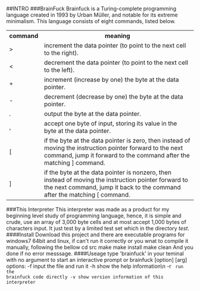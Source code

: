 ##INTRO
###BrainFuck
Brainfuck is a Turing-complete programming language created in 1993 by Urban Müller, and notable for its extreme minimalism. This language consists of eight commands, listed below.

<table>
	<tr><th>command</th><th>meaning</th></tr>
	<tr><td>></td>
		<td>increment the data pointer (to point to the next cell to the right).</td>
	</tr>
	<tr><td><</td>
		<td>decrement the data pointer (to point to the next cell to the left).</td>
	</tr>
	<tr><td>+</td>
		<td>increment (increase by one) the byte at the data pointer.</td>
	</tr>
	<tr><td>-</td>
		<td>decrement (decrease by one) the byte at the data pointer.</td>
	</tr>
	<tr><td>.</td>
		<td>output the byte at the data pointer.</td>
	</tr>
	<tr><td>,</td>
		<td>accept one byte of input, storing its value in the byte at the data pointer.</td>
	<tr><td>[</td>
		<td>if the byte at the data pointer is zero, then instead of moving the instruction pointer forward to the next command, jump it forward to the command after the matching ] command.</td>
	</tr>
	<tr><td>]</td>
		<td>if the byte at the data pointer is nonzero, then instead of moving the instruction pointer forward to the next command, jump it back to the command after the matching [ command.</td>
	</tr>
</table>

###This Interpreter
This interpreter was made as a product for my beginning level study of programming language, hence, it is simple and crude, use an array of 3,000 byte cells and at most accept 1,000 bytes of characters input. It just test by a limited test set which in the directory *test*. 
####Install
Download this project and there are executable programs for windows7 64bit and linux, if can't run it correctly or you wnat to compile it manually, following the bellow
	cd src
	make
	make install
	make clean
And you done if no error messsage.
####Useage
	type 'brainfuck' in your teminal with no argument to start an interactive prompt or
	brainfuck [option] [arg]
	options:
	-f <file>	input the file and run it
	-h 			show the help information\n
	-r <code>	run the brainfuck code directly
	-v 			show version information of this interpreter